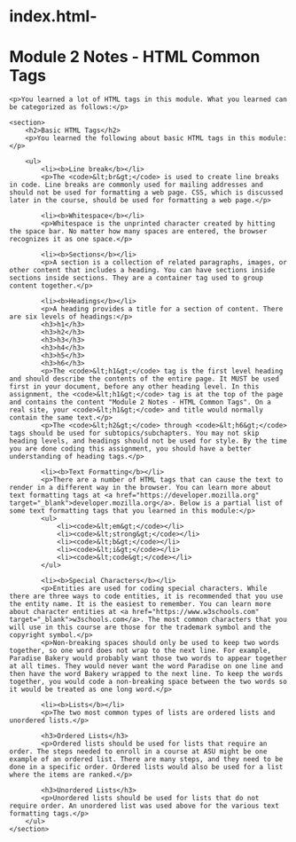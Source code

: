 # index.html-
<!DOCTYPE html>
<html lang="en">
<head>
    <!-- Your Name: [Your Name] -->
    <title>Bendimerad Module 2 Notes</title>
</head>
<body>
    <h1>Module 2 Notes - HTML Common Tags</h1>

    <p>You learned a lot of HTML tags in this module. What you learned can be categorized as follows:</p>

    <section>
        <h2>Basic HTML Tags</h2>
        <p>You learned the following about basic HTML tags in this module:</p>

        <ul>
            <li><b>Line break</b></li>
            <p>The <code>&lt;br&gt;</code> is used to create line breaks in code. Line breaks are commonly used for mailing addresses and should not be used for formatting a web page. CSS, which is discussed later in the course, should be used for formatting a web page.</p>

            <li><b>Whitespace</b></li>
            <p>Whitespace is the unprinted character created by hitting the space bar. No matter how many spaces are entered, the browser recognizes it as one space.</p>

            <li><b>Sections</b></li>
            <p>A section is a collection of related paragraphs, images, or other content that includes a heading. You can have sections inside sections inside sections. They are a container tag used to group content together.</p>

            <li><b>Headings</b></li>
            <p>A heading provides a title for a section of content. There are six levels of headings:</p>
            <h3>h1</h3>
            <h3>h2</h3>
            <h3>h3</h3>
            <h3>h4</h3>
            <h3>h5</h3>
            <h3>h6</h3>
            <p>The <code>&lt;h1&gt;</code> tag is the first level heading and should describe the contents of the entire page. It MUST be used first in your document, before any other heading level. In this assignment, the <code>&lt;h1&gt;</code> tag is at the top of the page and contains the content "Module 2 Notes - HTML Common Tags". On a real site, your <code>&lt;h1&gt;</code> and title would normally contain the same text.</p>
            <p>The <code>&lt;h2&gt;</code> through <code>&lt;h6&gt;</code> tags should be used for subtopics/subchapters. You may not skip heading levels, and headings should not be used for style. By the time you are done coding this assignment, you should have a better understanding of heading tags.</p>

            <li><b>Text Formatting</b></li>
            <p>There are a number of HTML tags that can cause the text to render in a different way in the browser. You can learn more about text formatting tags at <a href="https://developer.mozilla.org" target="_blank">developer.mozilla.org</a>. Below is a partial list of some text formatting tags that you learned in this module:</p>
            <ul>
                <li><code>&lt;em&gt;</code></li>
                <li><code>&lt;strong&gt;</code></li>
                <li><code>&lt;b&gt;</code></li>
                <li><code>&lt;i&gt;</code></li>
                <li><code>&lt;code&gt;</code></li>
            </ul>

            <li><b>Special Characters</b></li>
            <p>Entities are used for coding special characters. While there are three ways to code entities, it is recommended that you use the entity name. It is the easiest to remember. You can learn more about character entities at <a href="https://www.w3schools.com" target="_blank">w3schools.com</a>. The most common characters that you will use in this course are those for the trademark symbol and the copyright symbol.</p>
            <p>Non-breaking spaces should only be used to keep two words together, so one word does not wrap to the next line. For example, Paradise Bakery would probably want those two words to appear together at all times. They would never want the word Paradise on one line and then have the word Bakery wrapped to the next line. To keep the words together, you would code a non-breaking space between the two words so it would be treated as one long word.</p>

            <li><b>Lists</b></li>
            <p>The two most common types of lists are ordered lists and unordered lists.</p>

            <h3>Ordered Lists</h3>
            <p>Ordered lists should be used for lists that require an order. The steps needed to enroll in a course at ASU might be one example of an ordered list. There are many steps, and they need to be done in a specific order. Ordered lists would also be used for a list where the items are ranked.</p>

            <h3>Unordered Lists</h3>
            <p>Unordered lists should be used for lists that do not require order. An unordered list was used above for the various text formatting tags.</p>
        </ul>
    </section>
</body>
</html>

